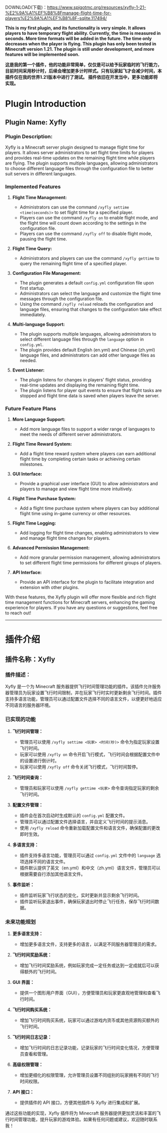 DOWNLOAD(下载)：https://www.spigotmc.org/resources/xyfly-1-21-%E2%9A%A1%EF%B8%8Fmanage-flight-time-for-players%E2%9A%A1%EF%B8%8F-sqlite.117494/

**This is my first plugin, and its functionality is very simple. It allows players to have temporary flight ability. Currently, the time is measured in seconds. More time formats will be added in the future. The time only decreases when the player is flying. This plugin has only been tested in Minecraft version 1.21.
The plugin is still under development, and more features will be implemented soon.**

**这是我的第一个插件，他的功能非常简单，仅仅是可以给予玩家临时的飞行能力，目前时间采用秒计时，后续会增加更多计时样式。只有玩家起飞才会减少时间，本插件仅在我的世界1.21版本中进行了测试。
插件依旧在开发当中，更多功能即将实现。**

# Plugin Introduction

## Plugin Name: Xyfly

### Plugin Description:
Xyfly is a Minecraft server plugin designed to manage flight time for players. It allows server administrators to set flight time limits for players and provides real-time updates on the remaining flight time while players are flying. The plugin supports multiple languages, allowing administrators to choose different language files through the configuration file to better suit servers in different languages.

### Implemented Features

1. **Flight Time Management:**
   - Administrators can use the command `/xyfly settime <time(seconds)>` to set flight time for a specified player.
   - Players can use the command `/xyfly on` to enable flight mode, and the flight time will count down according to the settings in the configuration file.
   - Players can use the command `/xyfly off` to disable flight mode, pausing the flight time.

2. **Flight Time Query:**
   - Administrators and players can use the command `/xyfly gettime` to query the remaining flight time of a specified player.

3. **Configuration File Management:**
   - The plugin generates a default `config.yml` configuration file upon first startup.
   - Administrators can select the language and customize the flight time messages through the configuration file.
   - Using the command `/xyfly reload` reloads the configuration and language files, ensuring that changes to the configuration take effect immediately.

4. **Multi-language Support:**
   - The plugin supports multiple languages, allowing administrators to select different language files through the `language` option in `config.yml`.
   - The plugin provides default English (en.yml) and Chinese (zh.yml) language files, and administrators can add other language files as needed.

5. **Event Listener:**
   - The plugin listens for changes in players' flight status, providing real-time updates and displaying the remaining flight time.
   - The plugin listens for player quit events to ensure that flight tasks are stopped and flight time data is saved when players leave the server.

### Future Feature Plans

1. **More Language Support:**
   - Add more language files to support a wider range of languages to meet the needs of different server administrators.

2. **Flight Time Reward System:**
   - Add a flight time reward system where players can earn additional flight time by completing certain tasks or achieving certain milestones.

3. **GUI Interface:**
   - Provide a graphical user interface (GUI) to allow administrators and players to manage and view flight time more intuitively.

4. **Flight Time Purchase System:**
   - Add a flight time purchase system where players can buy additional flight time using in-game currency or other resources.

5. **Flight Time Logging:**
   - Add logging for flight time changes, enabling administrators to view and manage flight time changes for players.

6. **Advanced Permission Management:**
   - Add more granular permission management, allowing administrators to set different flight time permissions for different groups of players.

7. **API Interface:**
   - Provide an API interface for the plugin to facilitate integration and extension with other plugins.

With these features, the Xyfly plugin will offer more flexible and rich flight time management functions for Minecraft servers, enhancing the gaming experience for players. If you have any questions or suggestions, feel free to reach out!

---

# 插件介绍

## 插件名称：Xyfly

### 插件描述：
Xyfly 是一个为 Minecraft 服务器提供飞行时间管理功能的插件。该插件允许服务器管理员为玩家设置飞行时间限制，并在玩家飞行时实时更新剩余飞行时间。插件支持多语言功能，管理员可以通过配置文件选择不同的语言文件，以便更好地适应不同语言的服务器环境。

### 已实现的功能

1. **飞行时间管理：**
   - 管理员可以使用 `/xyfly settime <玩家> <时间(秒)>` 命令为指定玩家设置飞行时间。
   - 玩家可以使用 `/xyfly on` 命令开启飞行模式，飞行时间会根据配置文件中的设置进行倒计时。
   - 玩家可以使用 `/xyfly off` 命令关闭飞行模式，飞行时间暂停。

2. **飞行时间查询：**
   - 管理员和玩家可以使用 `/xyfly gettime <玩家>` 命令查询指定玩家的剩余飞行时间。

3. **配置文件管理：**
   - 插件会在首次启动时生成默认的 `config.yml` 配置文件。
   - 管理员可以通过配置文件选择语言，并自定义飞行时间的提示消息。
   - 使用 `/xyfly reload` 命令重新加载配置文件和语言文件，确保配置的更改即时生效。

4. **多语言支持：**
   - 插件支持多语言功能，管理员可以通过 `config.yml` 文件中的 `language` 选项选择不同的语言文件。
   - 插件默认提供了英文（en.yml）和中文（zh.yml）语言文件，管理员可以根据需要自行添加其他语言文件。

5. **事件监听：**
   - 插件监听玩家飞行状态的变化，实时更新并显示剩余飞行时间。
   - 插件监听玩家退出事件，确保玩家退出时停止飞行任务，保存飞行时间数据。

### 未来功能规划

1. **更多语言支持：**
   - 增加更多语言文件，支持更多的语言，以满足不同服务器管理员的需求。

2. **飞行时间奖励系统：**
   - 增加飞行时间奖励系统，例如玩家完成一定任务或达到一定成就后可以获得额外的飞行时间。

3. **GUI 界面：**
   - 提供一个图形用户界面（GUI），方便管理员和玩家更直观地管理和查看飞行时间。

4. **飞行时间购买系统：**
   - 增加飞行时间购买系统，玩家可以通过游戏内货币或其他资源购买额外的飞行时间。

5. **飞行时间日志记录：**
   - 增加飞行时间的日志记录功能，记录玩家的飞行时间变化情况，方便管理员查看和管理。

6. **高级权限管理：**
   - 增加更细化的权限管理，允许管理员设置不同组别的玩家拥有不同的飞行时间权限。

7. **API 接口：**
   - 提供插件的 API 接口，方便其他插件与 Xyfly 进行集成和扩展。

通过这些功能的实现，Xyfly 插件将为 Minecraft 服务器提供更加灵活和丰富的飞行时间管理功能，提升玩家的游戏体验。如果有任何问题或建议，欢迎随时联系我！
